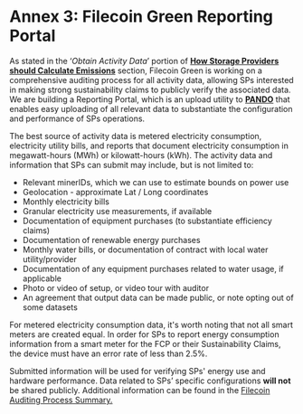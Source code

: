 # Annex 3: Filecoin Green Reporting Portal

As stated in the ‘_Obtain Activity Data_’ portion of [**How Storage Providers should Calculate Emissions**](storage-providers-sustainability-criteria/ghg-emissions-accounting/how-storage-providers-should-calculate-emissions.md) section, Filecoin Green is working on a comprehensive auditing process for all activity data, allowing SPs interested in making strong sustainability claims to publicly verify the associated data. We are building a Reporting Portal, which is an upload utility to [**PANDO**](https://github.com/kenlabs/pando) that enables easy uploading of all relevant data to substantiate the configuration and performance of SPs operations.

The best source of activity data is metered electricity consumption, electricity utility bills, and reports that document electricity consumption in megawatt-hours (MWh) or kilowatt-hours (kWh). The activity data and information that SPs can submit may include, but is not limited to:&#x20;

* Relevant minerIDs, which we can use to estimate bounds on power use
* Geolocation - approximate Lat / Long coordinates
* Monthly electricity bills
* Granular electricity use measurements, if available
* Documentation of equipment purchases (to substantiate efficiency claims)
* Documentation of renewable energy purchases
* Monthly water bills, or documentation of contract with local water utility/provider
* Documentation of any equipment purchases related to water usage, if applicable
* Photo or video of setup, or video tour with auditor
* An agreement that output data can be made public, or note opting out of some datasets

For metered electricity consumption data, it's worth noting that not all smart meters are created equal. In order for SPs to report energy consumption information from a smart meter for the FCP or their Sustainability Claims, the device must have an error rate of less than 2.5%.

Submitted information will be used for verifying SPs' energy use and hardware performance. Data related to SPs’ specific configurations **will not** be shared publicly. Additional information can be found in the [Filecoin Auditing Process Summary.](https://docs.google.com/document/d/1QTm8Ha2eWsTO2iFX19x98EUjrjTFISZ1uC58yOdDbhQ/edit?usp=sharing)
